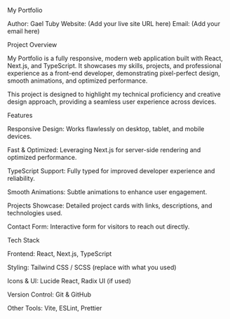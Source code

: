 My Portfolio

Author: Gael Tuby
Website: (Add your live site URL here)
Email: (Add your email here)

Project Overview

My Portfolio is a fully responsive, modern web application built with React, Next.js, and TypeScript. It showcases my skills, projects, and professional experience as a front-end developer, demonstrating pixel-perfect design, smooth animations, and optimized performance.

This project is designed to highlight my technical proficiency and creative design approach, providing a seamless user experience across devices.

Features

Responsive Design: Works flawlessly on desktop, tablet, and mobile devices.

Fast & Optimized: Leveraging Next.js for server-side rendering and optimized performance.

TypeScript Support: Fully typed for improved developer experience and reliability.

Smooth Animations: Subtle animations to enhance user engagement.

Projects Showcase: Detailed project cards with links, descriptions, and technologies used.

Contact Form: Interactive form for visitors to reach out directly.

Tech Stack

Frontend: React, Next.js, TypeScript

Styling: Tailwind CSS / SCSS (replace with what you used)

Icons & UI: Lucide React, Radix UI (if used)

Version Control: Git & GitHub

Other Tools: Vite, ESLint, Prettier